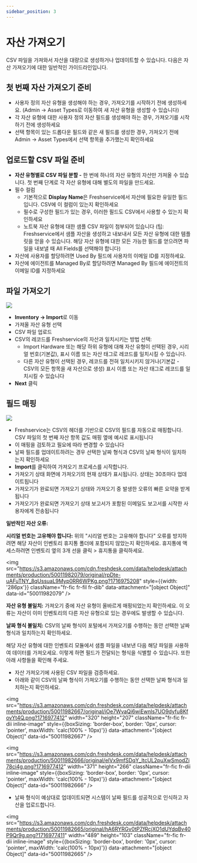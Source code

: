 ```yaml
---
sidebar_position: 3
---
```


# 자산 가져오기

CSV 파일을 가져와서 자산을 대량으로 생성하거나 업데이트할 수 있습니다. 다음은 자산 가져오기에 대한 일반적인 가이드라인입니다.

## 첫 번째 자산 가져오기 준비

- 사용자 정의 자산 유형을 생성해야 하는 경우, 가져오기를 시작하기 전에 생성하세요. (Admin -> Asset Types로 이동하여 새 자산 유형을 생성할 수 있습니다)
- 각 자산 유형에 대한 사용자 정의 자산 필드를 생성해야 하는 경우, 가져오기를 시작하기 전에 생성하세요
- 선택 항목이 있는 드롭다운 필드와 같은 새 필드를 생성한 경우, 가져오기 전에 Admin -> Asset Types에서 선택 항목을 추가했는지 확인하세요

## 업로드할 CSV 파일 준비

- **자산 유형별로 CSV 파일 분할 -** 한 번에 하나의 자산 유형의 자산만 가져올 수 있습니다. 첫 번째 단계로 각 자산 유형에 대해 별도의 파일을 만드세요.
- 필수 컬럼
  - 기본적으로 **Display Name**은 Freshservice에서 자산에 필요한 유일한 필드입니다. CSV에 이 컬럼이 있는지 확인하세요
  - 필수로 구성한 필드가 있는 경우, 이러한 필드도 CSV에서 사용할 수 있는지 확인하세요
  - 노트북 자산 유형에 대한 샘플 CSV 파일이 첨부되어 있습니다 (팁: Freshservice에서 샘플 자산을 생성하고 내보내서 모든 자산 유형에 대한 템플릿을 얻을 수 있습니다. 해당 자산 유형에 대한 모든 가능한 필드를 얻으려면 파일을 내보낼 때 All Fields를 선택해야 합니다)
- 자산에 사용자를 할당하려면 Used By 필드에 사용자의 이메일 ID를 지정하세요.
- 자산에 에이전트를 Managed By로 할당하려면 Managed By 필드에 에이전트의 이메일 ID를 지정하세요

## 파일 가져오기

<img className="fr-dib" src="https://s3.amazonaws.com/cdn.freshdesk.com/data/helpdesk/attachments/production/40326448/original/qrnCM4u051udnrv3L5YYkzemNkOscPpfqQ.png?1534774375" data-filelink="https://s3.amazonaws.com/cdn.freshdesk.com/data/helpdesk/attachments/production/40326448/original/qrnCM4u051udnrv3L5YYkzemNkOscPpfqQ.png?1534774375" data-fileid="40326448" data-uniquekey="1534774364343" />

- **Inventory -> Import**로 이동
- 가져올 자산 유형 선택
- CSV 파일 업로드
- CSV의 레코드를 Freshservice의 자산과 일치시키는 방법 선택:
  - Import Hardware 또는 해당 하위 유형에 대해 자산 유형이 선택된 경우, 시리얼 번호(기본값), 표시 이름 또는 자산 태그로 레코드를 일치시킬 수 있습니다.
  - 다른 자산 유형이 선택된 경우, 레코드를 전혀 일치시키지 않거나(기본값 - CSV의 모든 항목을 새 자산으로 생성) 표시 이름 또는 자산 태그로 레코드를 일치시킬 수 있습니다
- **Next** 클릭

## 필드 매핑

<img className="fr-dib" src="https://s3.amazonaws.com/cdn.freshdesk.com/data/helpdesk/attachments/production/40317835/original/Ibse-4bydd7bRqVP3Bq21KpYrp413SyZjg.png?1534748615" data-filelink="https://s3.amazonaws.com/cdn.freshdesk.com/data/helpdesk/attachments/production/40317835/original/Ibse-4bydd7bRqVP3Bq21KpYrp413SyZjg.png?1534748615" data-fileid="40317835" data-uniquekey="1534748532539" />

- Freshservice는 CSV의 헤더를 기반으로 CSV의 필드를 자동으로 매핑합니다. CSV 파일의 첫 번째 자산 항목 값도 매핑 옆에 예시로 표시됩니다
- 이 매핑을 검토하고 필요에 따라 변경할 수 있습니다
- 날짜 필드를 업데이트하려는 경우 선택한 날짜 형식과 CSV의 날짜 형식이 일치하는지 확인하세요
- **Import**를 클릭하여 가져오기 프로세스를 시작합니다.
- 가져오기 상태 화면에 가져오기의 현재 상태가 표시됩니다. 상태는 30초마다 업데이트됩니다
- 가져오기가 완료되면 가져오기 상태와 가져오기 중 발생한 오류의 빠른 요약을 받게 됩니다
- 가져오기가 완료되면 가져오기 상태 보고서가 포함된 이메일도 보고서를 시작한 사용자에게 전송됩니다

**일반적인 자산 오류:**

**시리얼 번호는 고유해야 합니다:** 위의 "시리얼 번호는 고유해야 합니다" 오류를 방지하려면 해당 자산이 인벤토리 휴지통 폴더에 포함되지 않았는지 확인하세요. 휴지통에 액세스하려면 인벤토리 옆의 3개 선을 클릭 > 휴지통을 클릭하세요.

<img src="https://s3.amazonaws.com/cdn.freshdesk.com/data/helpdesk/attachments/production/50011982079/original/rpDte-uAFuTNY_8qUssuaL9Myp0RR6WPKg.png?1716975208" style={{width: '286px'}} className="fr-fic fr-fil fr-dib" data-attachment="[object Object]" data-id="50011982079" />

**자산 유형 불일치:** 가져오기 중에 자산 유형이 올바르게 매핑되었는지 확인하세요. 이 오류는 자산이 이미 인벤토리의 다른 자산 유형으로 있는 경우에도 발생할 수 있습니다.

**날짜 형식 불일치:** CSV의 날짜 형식이 포털에서 가져오기를 수행하는 동안 선택한 날짜 형식과 일치하는지 확인하세요.

해당 자산 유형에 대한 인벤토리 모듈에서 샘플 파일을 내보낸 다음 해당 파일을 사용하여 데이터를 가져오세요. 이렇게 하면 필드가 전달되는 형식을 식별할 수 있습니다. 또한 아래 사항들을 확인해 주세요.

- 자산 가져오기에 사용된 CSV 파일을 검증하세요.
- 아래와 같이 CSV의 날짜 형식이 가져오기를 수행하는 동안 선택한 날짜 형식과 일치하는지 확인하세요.

<img src="https://s3.amazonaws.com/cdn.freshdesk.com/data/helpdesk/attachments/production/50011982667/original/iOe7WvaQi6wiEwnls7UO9dyfu8KfovYt4Q.png?1716977412" width="320" height="207" className="fr-fic fr-dii inline-image" style={{boxSizing: 'border-box', border: '0px', cursor: 'pointer', maxWidth: 'calc(100% - 10px)'}} data-attachment="[object Object]" data-id="50011982667" />

<img src="https://s3.amazonaws.com/cdn.freshdesk.com/data/helpdesk/attachments/production/50011982666/original/elVx9mfSDqY_ltcUL2puXwSmodZi78ci4g.png?1716977412" width="371" height="266" className="fr-fic fr-dii inline-image" style={{boxSizing: 'border-box', border: '0px', cursor: 'pointer', maxWidth: 'calc(100% - 10px)'}} data-attachment="[object Object]" data-id="50011982666" />

- 날짜 형식이 예상대로 업데이트되면 시스템이 날짜 필드를 성공적으로 인식하고 자산을 업로드합니다.

<img src="https://s3.amazonaws.com/cdn.freshdesk.com/data/helpdesk/attachments/production/50011982665/original/hA6RYRGv0tPZfRcjXO1dUYdqBv40P9Qr9g.png?1716977411" width="489" height="103" className="fr-fic fr-dii inline-image" style={{boxSizing: 'border-box', border: '0px', cursor: 'pointer', maxWidth: 'calc(100% - 10px)'}} data-attachment="[object Object]" data-id="50011982665" />